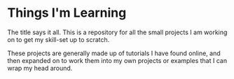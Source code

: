 # Things I'm Learning
The title says it all. This is a repository for all the small projects I am working on to get my skill-set up to scratch.

These projects are generally made up of tutorials I have found online, and then expanded on to work them into my own projects or examples that I can wrap my head around.